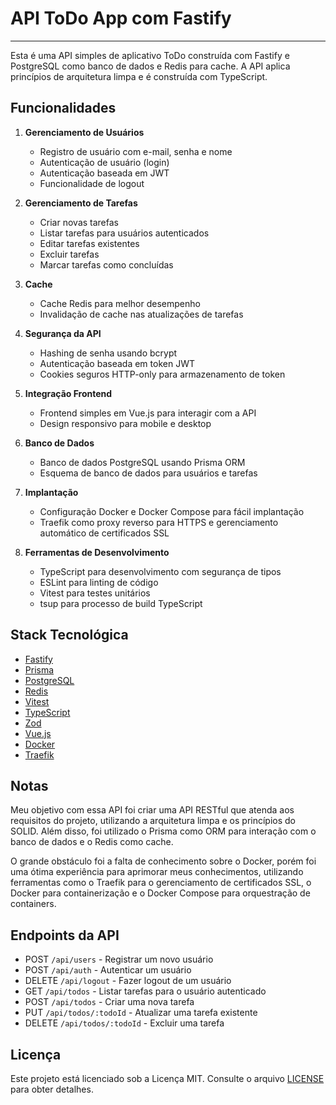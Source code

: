 # API ToDo App com Fastify

---

Esta é uma API simples de aplicativo ToDo construída com Fastify e PostgreSQL como banco de dados e Redis para cache. A API aplica princípios de arquitetura limpa e é construída com TypeScript.

## Funcionalidades

1. **Gerenciamento de Usuários**

   - Registro de usuário com e-mail, senha e nome
   - Autenticação de usuário (login)
   - Autenticação baseada em JWT
   - Funcionalidade de logout

2. **Gerenciamento de Tarefas**

   - Criar novas tarefas
   - Listar tarefas para usuários autenticados
   - Editar tarefas existentes
   - Excluir tarefas
   - Marcar tarefas como concluídas

3. **Cache**

   - Cache Redis para melhor desempenho
   - Invalidação de cache nas atualizações de tarefas

4. **Segurança da API**

   - Hashing de senha usando bcrypt
   - Autenticação baseada em token JWT
   - Cookies seguros HTTP-only para armazenamento de token

5. **Integração Frontend**

   - Frontend simples em Vue.js para interagir com a API
   - Design responsivo para mobile e desktop

6. **Banco de Dados**

   - Banco de dados PostgreSQL usando Prisma ORM
   - Esquema de banco de dados para usuários e tarefas

7. **Implantação**

   - Configuração Docker e Docker Compose para fácil implantação
   - Traefik como proxy reverso para HTTPS e gerenciamento automático de certificados SSL

8. **Ferramentas de Desenvolvimento**
   - TypeScript para desenvolvimento com segurança de tipos
   - ESLint para linting de código
   - Vitest para testes unitários
   - tsup para processo de build TypeScript

## Stack Tecnológica

- [Fastify](https://www.fastify.io/)
- [Prisma](https://www.prisma.io/)
- [PostgreSQL](https://www.postgresql.org/)
- [Redis](https://redis.io/)
- [Vitest](https://vitejs.dev/)
- [TypeScript](https://www.typescriptlang.org/)
- [Zod](https://github.com/colinhacks/zod)
- [Vue.js](https://vuejs.org/)
- [Docker](https://www.docker.com/)
- [Traefik](https://traefik.io/)

## Notas

Meu objetivo com essa API foi criar uma API RESTful que atenda aos requisitos do projeto, utilizando a arquitetura limpa e os princípios do SOLID. Além disso, foi utilizado o Prisma como ORM para interação com o banco de dados e o Redis como cache.

O grande obstáculo foi a falta de conhecimento sobre o Docker, porém foi uma ótima experiência para aprimorar meus conhecimentos, utilizando ferramentas como o Traefik para o gerenciamento de certificados SSL, o Docker para containerização e o Docker Compose para orquestração de containers.

## Endpoints da API

- POST `/api/users` - Registrar um novo usuário
- POST `/api/auth` - Autenticar um usuário
- DELETE `/api/logout` - Fazer logout de um usuário
- GET `/api/todos` - Listar tarefas para o usuário autenticado
- POST `/api/todos` - Criar uma nova tarefa
- PUT `/api/todos/:todoId` - Atualizar uma tarefa existente
- DELETE `/api/todos/:todoId` - Excluir uma tarefa

## Licença

Este projeto está licenciado sob a Licença MIT. Consulte o arquivo [LICENSE](LICENSE) para obter detalhes.
